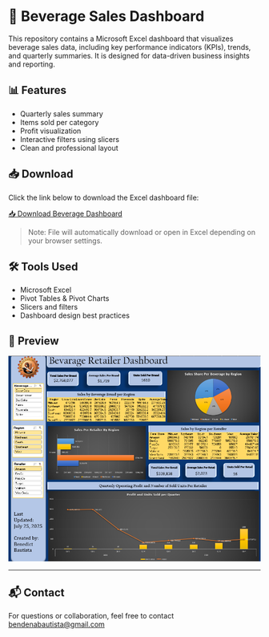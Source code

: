 # 🧃 Beverage Sales Dashboard

This repository contains a Microsoft Excel dashboard that visualizes beverage sales data, including key performance indicators (KPIs), trends, and quarterly summaries. It is designed for data-driven business insights and reporting.

## 📊 Features

- Quarterly sales summary
- Items sold per category
- Profit visualization
- Interactive filters using slicers
- Clean and professional layout

## 📥 Download

Click the link below to download the Excel dashboard file:

[📥 Download Beverage Dashboard](https://github.com/wantap69/Beverage-Dashboard/raw/main/folder/bev_dashboard.xlsx)

> Note: File will automatically download or open in Excel depending on your browser settings.

## 🛠️ Tools Used

- Microsoft Excel
- Pivot Tables & Pivot Charts
- Slicers and filters
- Dashboard design best practices

## 📎 Preview
![Dashboard Preview](https://github.com/wantap69/Beverage-Dashboard/blob/main/folder/bev-dash.png)

---

## 📬 Contact

For questions or collaboration, feel free to contact bendenabautista@gmail.com


